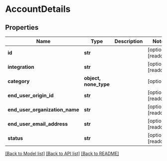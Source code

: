 # AccountDetails


## Properties
Name | Type | Description | Notes
------------ | ------------- | ------------- | -------------
**id** | **str** |  | [optional] [readonly] 
**integration** | **str** |  | [optional] [readonly] 
**category** | **object, none_type** |  | [optional] 
**end_user_origin_id** | **str** |  | [optional] [readonly] 
**end_user_organization_name** | **str** |  | [optional] [readonly] 
**end_user_email_address** | **str** |  | [optional] [readonly] 
**status** | **str** |  | [optional] [readonly] 

[[Back to Model list]](../README.md#documentation-for-models) [[Back to API list]](../README.md#documentation-for-api-endpoints) [[Back to README]](../README.md)


